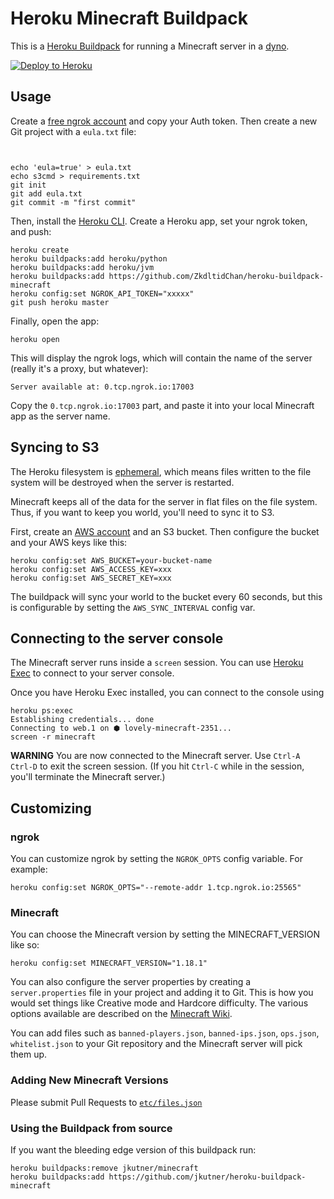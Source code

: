 # Heroku Minecraft Buildpack

This is a [Heroku Buildpack](https://devcenter.heroku.com/articles/buildpacks)
for running a Minecraft server in a [dyno](https://devcenter.heroku.com/articles/dynos).

[![Deploy to Heroku](https://www.herokucdn.com/deploy/button.png)](https://heroku.com/deploy)

## Usage

Create a [free ngrok account](https://ngrok.com/) and copy your Auth token. Then create a new Git project with a `eula.txt` file:

```sh-session


echo 'eula=true' > eula.txt
echo s3cmd > requirements.txt
git init
git add eula.txt
git commit -m "first commit"
```

Then, install the [Heroku CLI](https://cli.heroku.com/).
Create a Heroku app, set your ngrok token, and push:

```sh-session
heroku create
heroku buildpacks:add heroku/python
heroku buildpacks:add heroku/jvm
heroku buildpacks:add https://github.com/ZkdltidChan/heroku-buildpack-minecraft
heroku config:set NGROK_API_TOKEN="xxxxx"
git push heroku master
```

Finally, open the app:

```sh-session
heroku open
```

This will display the ngrok logs, which will contain the name of the server
(really it's a proxy, but whatever):

```
Server available at: 0.tcp.ngrok.io:17003
```

Copy the `0.tcp.ngrok.io:17003` part, and paste it into your local Minecraft app
as the server name.

## Syncing to S3

The Heroku filesystem is [ephemeral](https://devcenter.heroku.com/articles/dynos#ephemeral-filesystem),
which means files written to the file system will be destroyed when the server is restarted.

Minecraft keeps all of the data for the server in flat files on the file system.
Thus, if you want to keep you world, you'll need to sync it to S3.

First, create an [AWS account](https://aws.amazon.com/) and an S3 bucket. Then configure the bucket
and your AWS keys like this:

```
heroku config:set AWS_BUCKET=your-bucket-name
heroku config:set AWS_ACCESS_KEY=xxx
heroku config:set AWS_SECRET_KEY=xxx
```

The buildpack will sync your world to the bucket every 60 seconds, but this is configurable by setting the `AWS_SYNC_INTERVAL` config var.

## Connecting to the server console

The Minecraft server runs inside a `screen` session. You can use [Heroku Exec](https://devcenter.heroku.com/articles/heroku-exec) to connect to your server console.

Once you have Heroku Exec installed, you can connect to the console using

```
heroku ps:exec
Establishing credentials... done
Connecting to web.1 on ⬢ lovely-minecraft-2351...
screen -r minecraft
```

**WARNING** You are now connected to the Minecraft server. Use `Ctrl-A Ctrl-D` to exit the screen session.
(If you hit `Ctrl-C` while in the session, you'll terminate the Minecraft server.)

## Customizing

### ngrok

You can customize ngrok by setting the `NGROK_OPTS` config variable. For example:

```
heroku config:set NGROK_OPTS="--remote-addr 1.tcp.ngrok.io:25565"
```

### Minecraft

You can choose the Minecraft version by setting the MINECRAFT_VERSION like so:

```
heroku config:set MINECRAFT_VERSION="1.18.1"
```

You can also configure the server properties by creating a `server.properties`
file in your project and adding it to Git. This is how you would set things like
Creative mode and Hardcore difficulty. The various options available are
described on the [Minecraft Wiki](http://minecraft.gamepedia.com/Server.properties).

You can add files such as `banned-players.json`, `banned-ips.json`, `ops.json`,
`whitelist.json` to your Git repository and the Minecraft server will pick them up.

### Adding New Minecraft Versions

Please submit Pull Requests to [`etc/files.json`](https://github.com/jkutner/heroku-buildpack-minecraft/blob/master/etc/files.json)

### Using the Buildpack from source

If you want the bleeding edge version of this buildpack run:

```
heroku buildpacks:remove jkutner/minecraft
heroku buildpacks:add https://github.com/jkutner/heroku-buildpack-minecraft
```

